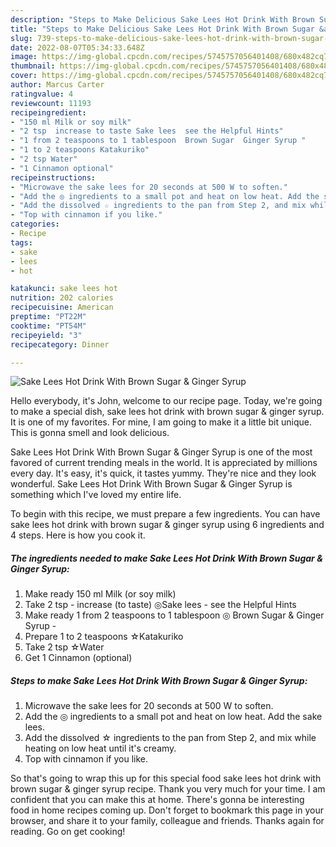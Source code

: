 ```yaml
---
description: "Steps to Make Delicious Sake Lees Hot Drink With Brown Sugar &amp;amp; Ginger Syrup"
title: "Steps to Make Delicious Sake Lees Hot Drink With Brown Sugar &amp;amp; Ginger Syrup"
slug: 739-steps-to-make-delicious-sake-lees-hot-drink-with-brown-sugar-and-amp-ginger-syrup
date: 2022-08-07T05:34:33.648Z
image: https://img-global.cpcdn.com/recipes/5745757056401408/680x482cq70/sake-lees-hot-drink-with-brown-sugar-ginger-syrup-recipe-main-photo.jpg
thumbnail: https://img-global.cpcdn.com/recipes/5745757056401408/680x482cq70/sake-lees-hot-drink-with-brown-sugar-ginger-syrup-recipe-main-photo.jpg
cover: https://img-global.cpcdn.com/recipes/5745757056401408/680x482cq70/sake-lees-hot-drink-with-brown-sugar-ginger-syrup-recipe-main-photo.jpg
author: Marcus Carter
ratingvalue: 4
reviewcount: 11193
recipeingredient:
- "150 ml Milk or soy milk"
- "2 tsp  increase to taste Sake lees  see the Helpful Hints"
- "1 from 2 teaspoons to 1 tablespoon  Brown Sugar  Ginger Syrup "
- "1 to 2 teaspoons Katakuriko"
- "2 tsp Water"
- "1 Cinnamon optional"
recipeinstructions:
- "Microwave the sake lees for 20 seconds at 500 W to soften."
- "Add the ◎ ingredients to a small pot and heat on low heat. Add the sake lees."
- "Add the dissolved ☆ ingredients to the pan from Step 2, and mix while heating on low heat until it&#39;s creamy."
- "Top with cinnamon if you like."
categories:
- Recipe
tags:
- sake
- lees
- hot

katakunci: sake lees hot 
nutrition: 202 calories
recipecuisine: American
preptime: "PT22M"
cooktime: "PT54M"
recipeyield: "3"
recipecategory: Dinner

---
```



![Sake Lees Hot Drink With Brown Sugar &amp; Ginger Syrup](https://img-global.cpcdn.com/recipes/5745757056401408/680x482cq70/sake-lees-hot-drink-with-brown-sugar-ginger-syrup-recipe-main-photo.jpg)

Hello everybody, it's John, welcome to our recipe page. Today, we're going to make a special dish, sake lees hot drink with brown sugar &amp; ginger syrup. It is one of my favorites. For mine, I am going to make it a little bit unique. This is gonna smell and look delicious.



Sake Lees Hot Drink With Brown Sugar &amp; Ginger Syrup is one of the most favored of current trending meals in the world. It is appreciated by millions every day. It's easy, it's quick, it tastes yummy. They're nice and they look wonderful. Sake Lees Hot Drink With Brown Sugar &amp; Ginger Syrup is something which I've loved my entire life.


To begin with this recipe, we must prepare a few ingredients. You can have sake lees hot drink with brown sugar &amp; ginger syrup using 6 ingredients and 4 steps. Here is how you cook it.

<!--inarticleads1-->

##### The ingredients needed to make Sake Lees Hot Drink With Brown Sugar &amp; Ginger Syrup:

1. Make ready 150 ml Milk (or soy milk)
1. Take 2 tsp - increase (to taste) ◎Sake lees - see the Helpful Hints
1. Make ready 1 from 2 teaspoons to 1 tablespoon ◎ Brown Sugar &amp; Ginger Syrup -
1. Prepare 1 to 2 teaspoons ☆Katakuriko
1. Take 2 tsp ☆Water
1. Get 1 Cinnamon (optional)




<!--inarticleads2-->

##### Steps to make Sake Lees Hot Drink With Brown Sugar &amp; Ginger Syrup:

1. Microwave the sake lees for 20 seconds at 500 W to soften.
1. Add the ◎ ingredients to a small pot and heat on low heat. Add the sake lees.
1. Add the dissolved ☆ ingredients to the pan from Step 2, and mix while heating on low heat until it&#39;s creamy.
1. Top with cinnamon if you like.




So that's going to wrap this up for this special food sake lees hot drink with brown sugar &amp; ginger syrup recipe. Thank you very much for your time. I am confident that you can make this at home. There's gonna be interesting food in home recipes coming up. Don't forget to bookmark this page in your browser, and share it to your family, colleague and friends. Thanks again for reading. Go on get cooking!
